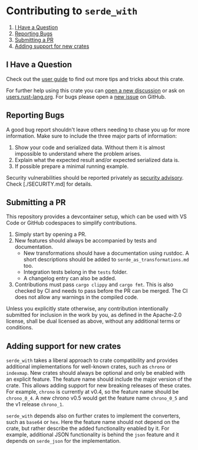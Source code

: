 # Contributing to `serde_with`

1. [I Have a Question](#i-have-a-question)
2. [Reporting Bugs](#reporting-bugs)
3. [Submitting a PR](#submitting-a-pr)
4. [Adding support for new crates](#adding-support-for-new-crates)

## I Have a Question

Check out the [user guide][user guide] to find out more tips and tricks about this crate.

For further help using this crate you can [open a new discussion](https://github.com/jonasbb/serde_with/discussions/new) or ask on [users.rust-lang.org](https://users.rust-lang.org/).
For bugs please open a [new issue](https://github.com/jonasbb/serde_with/issues/new) on GitHub.

## Reporting Bugs

A good bug report shouldn't leave others needing to chase you up for more information.
Make sure to include the three major parts of information:

1. Show your code and serialized data.
    Without them it is almost impossible to understand where the problem arises.
2. Explain what the expected result and/or expected serialized data is.
3. If possible prepare a minimal running example.

Security vulnerabilities should be reported privately as [security advisory](https://github.com/jonasbb/serde_with/security).
Check [./SECURITY.md] for details.

## Submitting a PR

This repository provides a devcontainer setup, which can be used with VS Code or GitHub codespaces to simplify contributions.

1. Simply start by opening a PR.
2. New features should always be accompanied by tests and documentation.
    * New transformations should have a documentation using rustdoc. A short descriptions should be added to `serde_as_transformations.md` too.
    * Integration tests belong in the `tests` folder.
    * A changelog entry can also be added.
3. Contributions must pass `cargo clippy` and `cargo fmt`.
    This is also checked by CI and needs to pass before the PR can be merged.
    The CI does not allow any warnings in the compiled code.

Unless you explicitly state otherwise, any contribution intentionally submitted
for inclusion in the work by you, as defined in the Apache-2.0 license, shall
be dual licensed as above, without any additional terms or conditions.

[user guide]: https://docs.rs/serde_with/latest/serde_with/guide/index.html

## Adding support for new crates

`serde_with` takes a liberal approach to crate compatibility and provides additional implementations for well-known crates, such as `chrono` or `indexmap`.
New crates should always be optional and only be enabled with an explicit feature.
The feature name should include the major version of the crate.
This allows adding support for new breaking releases of these crates.
For example, `chrono` is currently at v0.4, so the feature name should be `chrono_0_4`.
A new chrono v0.5 would get the feature name `chrono_0_5` and the v1 release `chrono_1`.

`serde_with` depends also on further crates to implement the converters, such as `base64` or `hex`.
Here the feature name should not depend on the crate, but rather describe the added functionality enabled by it.
For example, additional JSON functionality is behind the `json` feature and it depends on `serde_json` for the implementation.
